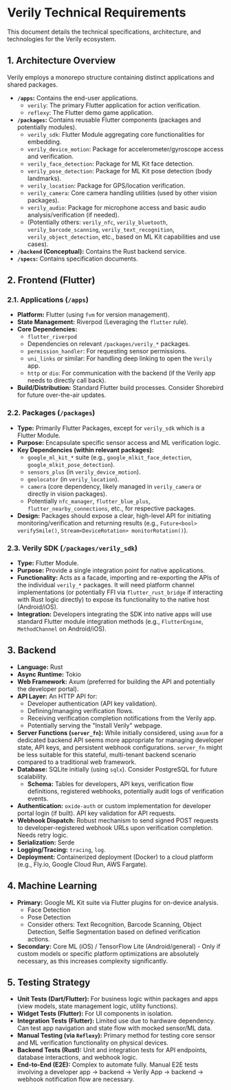 # Verily Technical Requirements

This document details the technical specifications, architecture, and technologies for the Verily ecosystem.

## 1. Architecture Overview

Verily employs a monorepo structure containing distinct applications and shared packages.

- **`/apps`:** Contains the end-user applications.
  - `verily`: The primary Flutter application for action verification.
  - `reflexy`: The Flutter demo game application.
- **`/packages`:** Contains reusable Flutter components (packages and potentially modules).
  - `verily_sdk`: Flutter Module aggregating core functionalities for embedding.
  - `verily_device_motion`: Package for accelerometer/gyroscope access and verification.
  - `verily_face_detection`: Package for ML Kit face detection.
  - `verily_pose_detection`: Package for ML Kit pose detection (body landmarks).
  - `verily_location`: Package for GPS/location verification.
  - `verily_camera`: Core camera handling utilities (used by other vision packages).
  - `verily_audio`: Package for microphone access and basic audio analysis/verification (if needed).
  - (Potentially others: `verily_nfc`, `verily_bluetooth`, `verily_barcode_scanning`, `verily_text_recognition`, `verily_object_detection`, etc., based on ML Kit capabilities and use cases).
- **`/backend` (Conceptual):** Contains the Rust backend service.
- **`/specs`:** Contains specification documents.

## 2. Frontend (Flutter)

### 2.1. Applications (`/apps`)

- **Platform:** Flutter (using `fvm` for version management).
- **State Management:** Riverpod (Leveraging the `flutter` rule).
- **Core Dependencies:**
  - `flutter_riverpod`
  - Dependencies on relevant `/packages/verily_*` packages.
  - `permission_handler`: For requesting sensor permissions.
  - `uni_links` or similar: For handling deep linking to open the `Verily` app.
  - `http` or `dio`: For communication with the backend (if the Verily app needs to directly call back).
- **Build/Distribution:** Standard Flutter build processes. Consider Shorebird for future over-the-air updates.

### 2.2. Packages (`/packages`)

- **Type:** Primarily Flutter Packages, except for `verily_sdk` which is a Flutter Module.
- **Purpose:** Encapsulate specific sensor access and ML verification logic.
- **Key Dependencies (within relevant packages):**
  - `google_ml_kit_*` suite (e.g., `google_mlkit_face_detection`, `google_mlkit_pose_detection`).
  - `sensors_plus` (in `verily_device_motion`).
  - `geolocator` (in `verily_location`).
  - `camera` (core dependency, likely managed in `verily_camera` or directly in vision packages).
  - Potentially `nfc_manager`, `flutter_blue_plus`, `flutter_nearby_connections`, etc., for respective packages.
- **Design:** Packages should expose a clear, high-level API for initiating monitoring/verification and returning results (e.g., `Future<bool> verifySmile()`, `Stream<DeviceRotation> monitorRotation()`).

### 2.3. Verily SDK (`/packages/verily_sdk`)

- **Type:** Flutter Module.
- **Purpose:** Provide a single integration point for native applications.
- **Functionality:** Acts as a facade, importing and re-exporting the APIs of the individual `verily_*` packages. It will need platform channel implementations (or potentially FFI via `flutter_rust_bridge` if interacting with Rust logic directly) to expose its functionality to the native host (Android/iOS).
- **Integration:** Developers integrating the SDK into native apps will use standard Flutter module integration methods (e.g., `FlutterEngine`, `MethodChannel` on Android/iOS).

## 3. Backend

- **Language:** Rust
- **Async Runtime:** Tokio
- **Web Framework:** Axum (preferred for building the API and potentially the developer portal).
- **API Layer:** An HTTP API for:
  - Developer authentication (API key validation).
  - Defining/managing verification flows.
  - Receiving verification completion notifications from the Verily app.
  - Potentially serving the "Install Verily" webpage.
- **Server Functions (`server_fn`):** While initially considered, using `axum` for a dedicated backend API seems more appropriate for managing developer state, API keys, and persistent webhook configurations. `server_fn` might be less suitable for this stateful, multi-tenant backend scenario compared to a traditional web framework.
- **Database:** SQLite initially (using `sqlx`). Consider PostgreSQL for future scalability.
  - **Schema:** Tables for developers, API keys, verification flow definitions, registered webhooks, potentially audit logs of verification events.
- **Authentication:** `oxide-auth` or custom implementation for developer portal login (if built). API key validation for API requests.
- **Webhook Dispatch:** Robust mechanism to send signed POST requests to developer-registered webhook URLs upon verification completion. Needs retry logic.
- **Serialization:** Serde
- **Logging/Tracing:** `tracing`, `log`.
- **Deployment:** Containerized deployment (Docker) to a cloud platform (e.g., Fly.io, Google Cloud Run, AWS Fargate).

## 4. Machine Learning

- **Primary:** Google ML Kit suite via Flutter plugins for on-device analysis.
  - Face Detection
  - Pose Detection
  - Consider others: Text Recognition, Barcode Scanning, Object Detection, Selfie Segmentation based on defined verification actions.
- **Secondary:** Core ML (iOS) / TensorFlow Lite (Android/general) - Only if custom models or specific platform optimizations are absolutely necessary, as this increases complexity significantly.

## 5. Testing Strategy

- **Unit Tests (Dart/Flutter):** For business logic within packages and apps (view models, state management logic, utility functions).
- **Widget Tests (Flutter):** For UI components in isolation.
- **Integration Tests (Flutter):** Limited use due to hardware dependency. Can test app navigation and state flow with mocked sensor/ML data.
- **Manual Testing (via `Reflexy`):** Primary method for testing core sensor and ML verification functionality on physical devices.
- **Backend Tests (Rust):** Unit and integration tests for API endpoints, database interactions, and webhook logic.
- **End-to-End (E2E):** Complex to automate fully. Manual E2E tests involving a developer app -> backend -> Verily App -> backend -> webhook notification flow are necessary.
